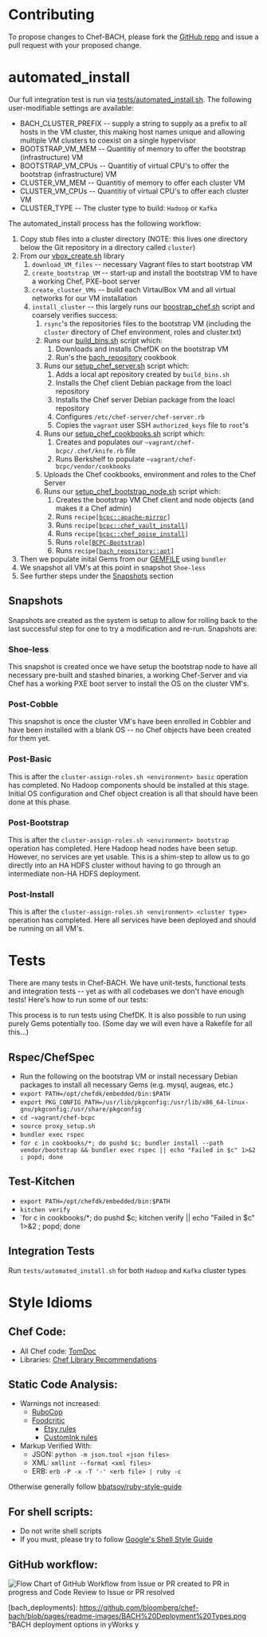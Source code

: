 # Contributing

To propose changes to Chef-BACH, please fork the [GitHub repo](https://github.com/bloomberg/chef-bach)
and issue a pull request with your proposed change.

# automated_install

Our full integration test is run via [tests/automated_install.sh](./tests/automated_install.sh). The following user-modifiable settings are available:
* BACH_CLUSTER_PREFIX -- supply a string to supply as a prefix to all hosts in the VM cluster, this making host names unique and allowing multiple VM clusters to coexist on a single hypervisor
* BOOTSTRAP_VM_MEM -- Quantitiy of memory to offer the bootstrap (infrastructure) VM
* BOOTSTRAP_VM_CPUs -- Quantitiy of virtual CPU's to offer the bootstrap (infrastructure) VM
* CLUSTER_VM_MEM -- Quantitiy of memory to offer each cluster VM
* CLUSTER_VM_CPUs -- Quantitiy of virtual CPU's to offer each cluster VM
* CLUSTER_TYPE -- The cluster type to build: `Hadoop` or `Kafka`

The automated_install process has the following workflow:
1. Copy stub files into a cluster directory (NOTE: this lives one directory below the Git repository in a directory called `cluster`)
2. From our [vbox_create.sh](./vbox_create.sh) library
    1. `download_VM_files` -- necessary Vagrant files to start bootstrap VM
    2. `create_bootstrap_VM` -- start-up and install the bootstrap VM to have a working Chef, PXE-boot server
    3. `create_cluster_VMs` -- build each VirtaulBox VM and all virtual networks for our VM installation
    4. `install_cluster` -- this largely runs our [boostrap_chef.sh](./bootstrap_chef.sh) script and coarsely verifies success:
        1. `rsync`'s the repositories files to the bootstrap VM (including the `cluster` directory of Chef environment, roles and cluster.txt)
        2. Runs our [build_bins.sh](./build_bins.sh) script which:
            1. Downloads and installs ChefDK on the bootstrap VM
            2. Run's the [bach_repository](./cookbooks/bach_repository/README.md) cookbook
        3. Runs our [setup_chef_server.sh](./setup_chef_server.sh) script which:
            1. Adds a local apt repository created by `build_bins.sh`
            2. Installs the Chef client Debian package from the loacl repository
            3. Installs the Chef server Debian package from the loacl repository
            4. Configures `/etc/chef-server/chef-server.rb`
            5. Copies the `vagrant` user SSH `authorized_keys` file to `root`'s
        4. Runs our [setup_chef_cookbooks.sh](./setup_chef_cookbooks.sh) script which:
            1. Creates and populates our `~vagrant/chef-bcpc/.chef/knife.rb` file
            2. Runs Berkshelf to populate `~vagrant/chef-bcpc/vendor/cookbooks`
        5. Uploads the Chef cookbooks, environment and roles to the Chef Server
        6. Runs our [setup_chef_bootstrap_node.sh](./setup_chef_bootstrap_node.sh) script which:
            1. Creates the bootstrap VM Chef client and node objects (and makes it a Chef admin)
            2. Runs `recipe[`[`bcpc::apache-mirror`](./cookbooks/bcpc/recipes/apache-mirror.rb)`]`
            3. Runs `recipe[`[`bcpc::chef_vault_install`](./cookbooks/bcpc/recipes/chef_vault_install.rb)`]`
            4. Runs `recipe[`[`bcpc::chef_poise_install`](./cookbooks/bcpc/recipes/chef_poise_install.rb)`]`
            5. Runs `role[`[`BCPC-Bootstrap`](./stub-environment/roles/BCPC-Bootstrap.json)`]`
            6. Runs `recipe[`[`bach_repository::apt`](./cookbooks/bach-repository/recipes/apt.rb)`]`
3. Then we populate inital Gems from our [GEMFILE](./GEMFILE) using `bundler`
4. We snapshot all VM's at this point in snapshot `Shoe-less`
5. See further steps under the [Snapshots](#Snapshots) section

## Snapshots
Snapshots are created as the system is setup to allow for rolling back to the last successful step for one to try a modification and re-run. Snapshots are:
### Shoe-less
This snapshot is created once we have setup the bootstrap node to have all necessary pre-built and stashed binaries, a working Chef-Server and via Chef has a working PXE boot server to install the OS on the cluster VM's.
### Post-Cobble
This snapshot is once the cluster VM's have been enrolled in Cobbler and have been installed with a blank OS -- no Chef objects have been created for them yet.
### Post-Basic
This is after the `cluster-assign-roles.sh <environment> basic` operation has completed. No Hadoop components should be installed at this stage. Initial OS configuration and Chef object creation is all that should have been done at this phase.
### Post-Bootstrap
This is after the `cluster-assign-roles.sh <environment> bootstrap` operation has completed. Here Hadoop head nodes have been setup. However, no services are yet usable. This is a shim-step to allow us to go directly into an HA HDFS cluster without having to go through an intermediate non-HA HDFS deployment.
### Post-Install
This is after the `cluster-assign-roles.sh <environment> <cluster type>` operation has completed. Here all services have been deployed and should be running on all VM's.

# Tests
There are many tests in Chef-BACH. We have unit-tests, functional tests and integration tests -- yet as with all codebases we don't have enough tests! Here's how to run some of our tests:

This process is to run tests using ChefDK. It is also possible to run using purely Gems potentially too. (Some day we will even have a Rakefile for all this...)

## Rspec/ChefSpec
* Run the following on the bootstrap VM or install necessary Debian packages to install all necessary Gems (e.g. mysql, augeas, etc.)
* `export PATH=/opt/chefdk/embedded/bin:$PATH`
* `export PKG_CONFIG_PATH=/usr/lib/pkgconfig:/usr/lib/x86_64-linux-gnu/pkgconfig:/usr/share/pkgconfig`
* `cd ~vagrant/chef-bcpc`
* `source proxy_setup.sh`
* `bundler exec rspec`
* `for c in cookbooks/*; do pushd $c; bundler install --path vendor/bootstrap && bundler exec rspec || echo "Failed in $c" 1>&2 ; popd; done`

## Test-Kitchen
* `export PATH=/opt/chefdk/embedded/bin:$PATH`
* `kitchen verify`
* `for c in cookbooks/*; do pushd $c; kitchen verify || echo "Failed in $c" 1>&2 ; popd; done

## Integration Tests
Run `tests/automated_install.sh` for both `Hadoop` and `Kafka` cluster types

# Style Idioms

## Chef Code:
* All Chef code: [TomDoc](http://tomdoc.org/)
* Libraries: [Chef Library Recommendations](https://www.chef.io/blog/2014/03/12/writing-libraries-in-chef-cookbooks/)

## Static Code Analysis:
* Warnings not increased:
  * [RuboCop](http://batsov.com/rubocop/)
  * [Foodcritic](http://acrmp.github.io/foodcritic/)
    * [Etsy rules](https://github.com/etsy/foodcritic-rules)
    * [CustomInk rules](https://github.com/customink-webops/foodcritic-rules)
* Markup Verified With:
  * JSON: `python -m json.tool <json files>`
  * XML: `xmllint --format <xml files>`
  * ERB: `erb -P -x -T '-' <erb file> | ruby -c`

Otherwise generally follow [bbatsov/ruby-style-guide](https://github.com/bbatsov/ruby-style-guide)

## For shell scripts:
* Do not write shell scripts
* If you must, please try to follow [Google's Shell Style Guide](https://google.github.io/styleguide/shell.xml)

## GitHub workflow:
![Flow Chart of GitHub Workflow from Issue or PR created to PR in progress and Code Review to Issue or PR resolved][gh_workflow]

[gh_workflow]: https://github.com/bloomberg/chef-bach/blob/pages/readme-images/GitHub%20Workflow.png "GitHub process captured in yWorks yEd flow-chart"
[bach_deployments]: https://github.com/bloomberg/chef-bach/blob/pages/readme-images/BACH%20Deployment%20Types.png "BACH deployment options in yWorks y
